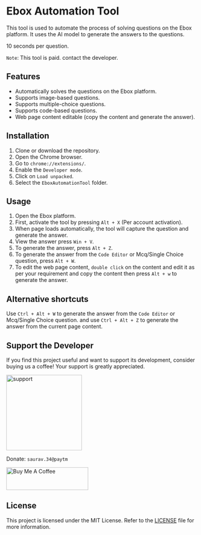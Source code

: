 # Ebox Automation Tool

This tool is used to automate the process of solving questions on the Ebox platform. It uses the AI model to generate the answers to the questions.

10 seconds per question.

`Note`: This tool is paid. contact the developer.

## Features

- Automatically solves the questions on the Ebox platform.
- Supports image-based questions.
- Supports multiple-choice questions.
- Supports code-based questions.
- Web page content editable (copy the content and generate the answer).
 
## Installation

1. Clone or download the repository.
2. Open the Chrome browser.
3. Go to `chrome://extensions/`.
4. Enable the `Developer mode`.
5. Click on `Load unpacked`.
6. Select the `EboxAutomationTool` folder.

## Usage

1. Open the Ebox platform.
2. First, activate the tool by pressing `Alt + X` (Per account activation).
3. When page loads automatically, the tool will capture the question and generate the answer.
4. View the answer press `Win + V`.
5. To generate the answer, press `Alt + Z`.
6. To generate the answer from the `Code Editor` or Mcq/Single Choice question, press `Alt + W`.
7. To edit the web page content, `double click` on the content and edit it as per your requirement and copy the content then press `Alt + w` to generate the answer.

## Alternative shortcuts

Use `Ctrl + Alt + W` to generate the answer from the `Code Editor` or Mcq/Single Choice question.
and use `Ctrl + Alt + Z` to generate the answer from the current page content.

## Support the Developer

If you find this project useful and want to support its development, consider buying us a coffee! Your support is greatly appreciated.

<img src="https://github.com/sauravhathi/otp-service/assets/61316762/021a6988-e823-4490-b8f2-ca6a0517ecc5" alt="support" style="width: 200px">

Donate: `saurav.34@paytm`

<a href="https://www.buymeacoffee.com/sauravhathi" target="_blank"><img src="https://cdn.buymeacoffee.com/buttons/v2/arial-yellow.png" alt="Buy Me A Coffee" style="height: 60px !important;width: 217px !important;" ></a>

## License

This project is licensed under the MIT License. Refer to the [LICENSE](https://github.com/sauravhathi/EboxAutomationTool/blob/main/LICENSE) file for more information.